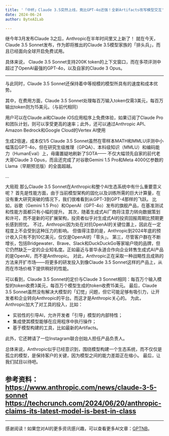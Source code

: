 ```yaml
---
title: '「中杯」Claude 3.5突然上线，竟比GPT-4o还强！全新Artifacts改写模型交互'
date: 2024-06-24
author: ByteAILab

---
```


继今年3月发布Claude 3之后，Anthropic在半年时间里又上新了！
就在今天，Claude 3.5 Sonnet发布，作为即将推出的Claude 3.5模型家族的「排头兵」，而且已经面向全球开启免费试用。

具体来说， Claude 3.5 Sonnet支持200K token的上下文窗口，而在多项评测中超过了OpenAI最强的GPT-4o，以及自家的Claude 3 Opus。

---


与此同时，Claude 3.5 Sonnet还保持着中等规模的模型所具有的速度和成本优势。

其中，在费用方面，Claude 3.5 Sonnet处理每百万输入token仅需3美元，每百万输出token则为15美元。（与前代相同）

用户可以在Claude.ai和Claude iOS应用程序上免费体验，如果订阅了Claude Pro和团队计划，则可以享受更高的速率；此外，还可以通过Anthropic API、Amazon Bedrock和Google Cloud的Vertex AI使用

生成2倍速，成本仅1/5
Claude 3.5 Sonnet虽然在零样本MATH和MMLU评测中小幅落后GPT-4o，但在研究生级推理（GPQA）、本科级知识（MMLU）和编码能力（HumanEval）上，毋庸置疑地刷新了SOTA——
不仅大幅领先自家的前代老大哥Claude 3 Opus，而且还完成了对谷歌Gemini 1.5 Pro和Meta 4000亿参数的Llama（早期预览版）的全面超越。

...

大局观
那么Claude 3.5 Sonnet在Anthropic和整个AI生态系统中有什么重要意义呢？
首先是性能方面，由于当前模型架构的固化以及训练所需的巨大计算量，在没有重大研究突破的情况下，我们很难看到从GPT-3到GPT-4那样的飞跃。
比如，谷歌（Gemini 1.5 Pro）和OpenAI（GPT-4o）发布的旗舰产品，在基准测试和性能方面都只有小幅的提升。
其次，随着生成式AI厂商将注意力转向数据策划和许可，而不是新的可扩展架构，投资者似乎对生成式AI的投资回报周期比预期更长感到担忧。
不过，Anthropic因为处在对抗OpenAI的关键位置上，因此在一定程度上不会受到这种压力的影响。
但值得注意的是，Anthropic到2024年底的预计收入只有不到10亿美元，仅仅是OpenAI的「零头」。
第三，尽管客户群在不断增长，包括Bridgewater、Brave、Slack和DuckDuckGo等家喻户晓的品牌，但它仍然缺乏一定的企业知名度。正如最近与普华永道合作向企业转售生成式AI产品的是OpenAI，而不是Anthropic。
对此，Anthropic正在采取一种战略性且成熟的方法来开扩市场——将更多的研发投入到像Claude 3.5 Sonnet这样的产品上，从而在市场价格下提供稍好的性能。

可以看到，Claude 3.5 Sonnet的定价与Claude 3 Sonnet相同：每百万个输入模型的token收费3美元，每百万个模型生成的token收费15美元。
最后，Claude 3.5 Sonnet虽然没有解决大模型的「幻觉」问题，但它可能足够有吸引力，让开发者和企业转向Anthropic的平台。而这才是Anthropic关心的。
为此，Anthropic加大了对工具的投入，比如：
- 实验性的引导AI，允许开发者「引导」模型的内部特性；
- 集成使其模型能够在应用程序中执行操作；
- 基于模型构建的工具，比如最新的Artifacts。

此外，它还聘请了一位Instagram联合创始人担任产品负责人。

总体来说，Anthropic似乎已经意识到，围绕模型构建一个生态系统，而不仅仅是孤立的模型，是保持客户的关键，因为模型之间的能力差距正在缩小。
最后，让我们拭目以待吧。

参考资料：
https://www.anthropic.com/news/claude-3-5-sonnet
https://techcrunch.com/2024/06/20/anthropic-claims-its-latest-model-is-best-in-class
---
---
感谢阅读！如果您对AI的更多资讯感兴趣，可以查看更多AI文章：[GPTNB](https://gptnb.com)。